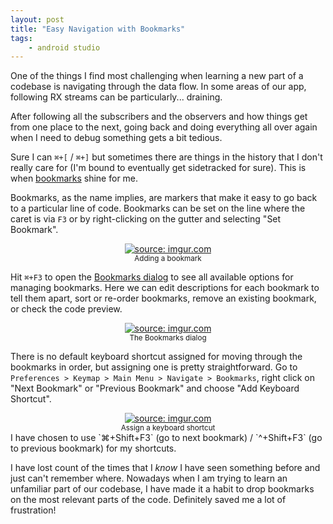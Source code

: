 ```yaml
---
layout: post
title: "Easy Navigation with Bookmarks"
tags:
    - android studio
---
```


One of the things I find most challenging when learning a new part of a codebase is navigating through the data flow. In some areas of our app, following RX streams can be particularly... draining.

After following all the subscribers and the observers and how things get from one place to the next, going back and doing everything all over again when I need to debug something gets a bit tedious.

Sure I can `⌘+[` / `⌘+]` but sometimes there are things in the history that I don't really care for (I'm bound to eventually get sidetracked for sure). This is when [bookmarks](https://www.jetbrains.com/help/idea/navigating-through-the-source-code.html#use_bookmarks) shine for me.

Bookmarks, as the name implies, are markers that make it easy to go back to a particular line of code. Bookmarks can be set on the line where the caret is via `F3` or by right-clicking on the gutter and selecting "Set Bookmark".
<center>
    <a href="https://imgur.com/jKpj2TG"><img src="https://i.imgur.com/jKpj2TG.png?1" title="source: imgur.com" /></a><br />
    <small>Adding a bookmark</small>
</center>

Hit `⌘+F3` to open the [Bookmarks dialog](https://www.jetbrains.com/help/idea/bookmarks-dialog.html) to see all available options for managing bookmarks. Here we can edit descriptions for each bookmark to tell them apart, sort or re-order bookmarks, remove an existing bookmark, or check the code preview.

<center>
    <a href="https://imgur.com/OI937ks"><img src="https://i.imgur.com/OI937ks.png" title="source: imgur.com" /></a><br />
    <small>The Bookmarks dialog</small>
</center>

There is no default keyboard shortcut assigned for moving through the bookmarks in order, but assigning one is pretty straightforward. Go to `Preferences > Keymap > Main Menu > Navigate > Bookmarks`, right click on "Next Bookmark" or "Previous Bookmark" and choose "Add Keyboard Shortcut".
<center>
    <a href="https://imgur.com/aRtGHre"><img src="https://i.imgur.com/aRtGHre.png" title="source: imgur.com" /></a><br />
    <small>Assign a keyboard shortcut</small>
</center>
I have chosen to use `⌘+Shift+F3` (go to next bookmark) / `^+Shift+F3` (go to previous bookmark) for my shortcuts.

I have lost count of the times that I _know_ I have seen something before and just can't remember where. Nowadays when I am trying to learn an unfamiliar part of our codebase, I have made it a habit to drop bookmarks on the most relevant parts of the code. Definitely saved me a lot of frustration!

